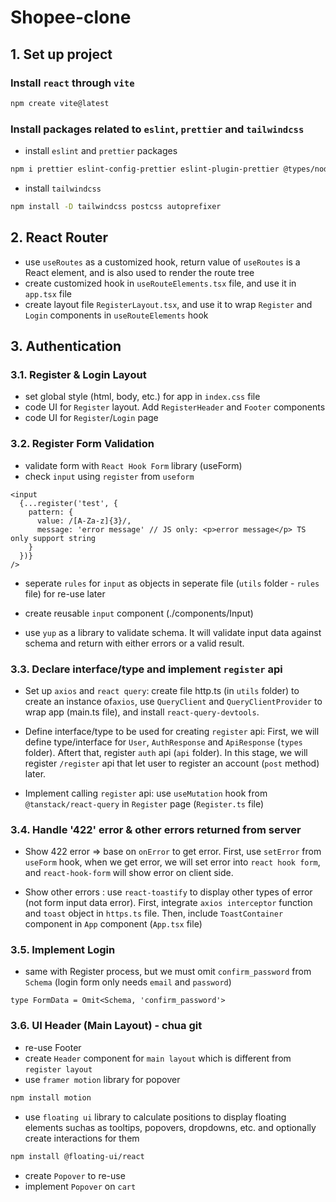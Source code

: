 # Shopee-clone

## 1. Set up project

### Install `react` through `vite`

```bash
npm create vite@latest
```

### Install packages related to `eslint`, `prettier` and `tailwindcss`

- install `eslint` and `prettier` packages

```bash
npm i prettier eslint-config-prettier eslint-plugin-prettier @types/node -D
```

- install `tailwindcss`

```bash
npm install -D tailwindcss postcss autoprefixer
```

## 2. React Router

- use `useRoutes` as a customized hook, return value of `useRoutes` is a React element, and is also used to render the route tree
- create customized hook in `useRouteElements.tsx` file, and use it in `app.tsx` file
- create layout file `RegisterLayout.tsx`, and use it to wrap `Register` and `Login` components in `useRouteElements` hook

## 3. Authentication

### 3.1. Register & Login Layout

- set global style (html, body, etc.) for app in `index.css` file
- code UI for `Register` layout. Add `RegisterHeader` and `Footer` components
- code UI for `Register`/`Login` page

### 3.2. Register Form Validation

- validate form with `React Hook Form` library (useForm)
- check `input` using `register` from `useform`

```tsx
<input
  {...register('test', {
    pattern: {
      value: /[A-Za-z]{3}/,
      message: 'error message' // JS only: <p>error message</p> TS only support string
    }
  })}
/>
```

- seperate `rules` for `input` as objects in seperate file (`utils` folder - `rules` file) for re-use later

- create reusable `input` component (./components/Input)

- use `yup` as a library to validate schema. It will validate input data against schema and return with either errors or a valid result.

### 3.3. Declare interface/type and implement `register` api

- Set up `axios` and `react query`: create file http.ts (in `utils` folder) to create an instance of`axios`, use `QueryClient` and `QueryClientProvider` to wrap app (main.ts file), and install `react-query-devtools`.

- Define interface/type to be used for creating `register` api: First, we will define type/interface for `User`, `AuthResponse` and `ApiResponse` (`types` folder). Aftert that, register `auth` api (`api` folder). In this stage, we will register `/register` api that let user to register an account (`post` method) later.

- Implement calling `register` api: use `useMutation` hook from `@tanstack/react-query` in `Register` page (`Register.ts` file)

### 3.4. Handle '422' error & other errors returned from server

- Show 422 error => base on `onError` to get error. First, use `setError` from `useForm` hook, when we get error, we will set error into `react hook form`, and `react-hook-form` will show error on client side.

- Show other errors : use `react-toastify` to display other types of error (not form input data error). First, integrate `axios interceptor` function and `toast` object in `https.ts` file. Then, include `ToastContainer` component in `App` component (`App.tsx` file)

### 3.5. Implement Login

- same with Register process, but we must omit `confirm_password` from `Schema` (login form only needs `email` and `password`)

```tsx
type FormData = Omit<Schema, 'confirm_password'>
```

### 3.6. UI Header (Main Layout) - chua git

- re-use Footer
- create `Header` component for `main layout` which is different from `register layout`
- use `framer motion` library for popover

```bash
npm install motion
```

- use `floating ui` library to calculate positions to display floating elements suchas as tooltips, popovers, dropdowns, etc. and optionally create interactions for them

```bash
npm install @floating-ui/react
```

- create `Popover` to re-use
- implement `Popover` on `cart`
